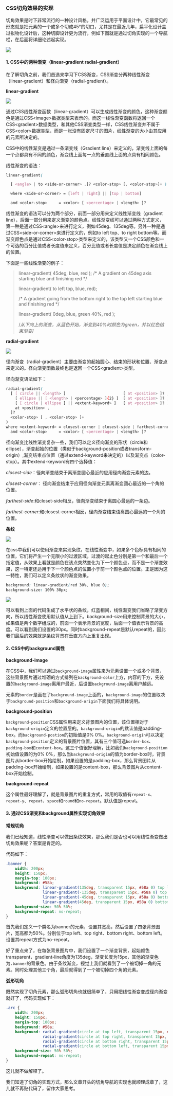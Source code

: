### CSS切角效果的实现

切角效果是时下非常流行的一种设计风格，并广泛运用于平面设计中，它最常见的形态就是把元素的一个或多个切成45°的切口，尤其是在最近几年，扁平化设计盖过拟物化设计后，这种切脚设计更为流行，例如下图就是通过切角实现的一个导航栏，在后面将详细论述起实现。

![](http://content-management.b0.upaiyun.com/1472799493593.png)

#### 1. CSS中的两种渐变（linear-gradient radial-gradient）

在了解切角之前，我们首选来学习下CSS渐变，CSS渐变分两种线性渐变（linear-gradient）和径向渐变（radial-gradient）。

**linear-gradient**

![](http://content-management.b0.upaiyun.com/1472801761152.png)

通过CSS线性渐变函数（linear-gradient）可以生成线性渐变的颜色，这种渐变颜色是通过CSS\<image>数据类型来表示的。而这一线性渐变函数将返回一个CSS\<gradient>数据类型，和其他CSS渐变类型一样，CSS线性渐变并不属于CSS\<color>数据类型，而是一张没有固定尺寸的图片，线性渐变的大小由其应用的元素所决定的。

CSS中的线性渐变是通过一条渐变线（Gradient line）来定义的，渐变线上面的每一个点都具有不同的颜色，渐变线上面每一点的垂直线上面的点具有相同颜色。

线性渐变的语法：

```css
linear-gradient( 

  [ <angle> | to <side-or-corner> ,]? <color-stop> [, <color-stop>]+ )

  where <side-or-corner> = [left | right] || [top | bottom]

  and <color-stop>     = <color> [ <percentage> | <length> ]?
```

线性渐变的语法可以分为两个部分，前面一部分用来定义线性渐变线（gradient line），后面一部分用来定义渐变的颜色点。线性渐变线可以通过两种方式定义，第一种是通过CSS\<angle>来进行定义，例如45deg、135deg等。另外一种是通过CSS\<side-or-corner>来进行定义的，例如to left top、to right bottom等。而渐变颜色点是通过CSS\<color-stop>类型来定义的，该类型又一个CSS颜色和一个可选的百分比值或者长度值来定义，百分比值或者长度值是决定颜色在渐变线上的位置。

下面是一些线性渐变的例子：

>linear-gradient( 45deg, blue, red );           /* A gradient on 45deg axis starting blue and finishing red */
>
>linear-gradient( to left top, blue, red);     
>
> /* A gradient going from the bottom right to the top left  starting blue and  finishing red */
>
>linear-gradient( 0deg, blue, green 40%, red );
>
>/*从下向上的渐变，从蓝色开始，渐变到40%时颜色为green，并以红色结束渐变*/

**radial-gradient**

![](http://laiw.local:53618/Dash/ttxhmmeb/mdn.mozillademos.org/files/3795/radial%20gradient.png)

径向渐变（radial-gradient）主要由渐变的起始圆心、结束的形状和位置、渐变点来定义的。径向渐变函数最终也是返回一个CSS\<gradient>类型。

径向渐变语法如下：

```css
radial-gradient(
  [ [ circle || <length> ]                         [ at <position> ]? , |
    [ ellipse || [ <length> | <percentage> ]{2} ]  [ at <position> ]? , |
    [ [ circle | ellipse ] || <extent-keyword> ]   [ at <position> ]? , |
    at <position> ,
  ]?
  <color-stop> [ , <color-stop> ]+
)
where <extent-keyword> = closest-corner | closest-side | farthest-corner | farthest-side
  and <color-stop>     = <color> [ <percentage> | <length> ]? 
```

径向渐变比线性渐变复杂一些，我们可以定义径向渐变的形状（circle和ellipse），渐变起始的位置（类似于background-position或者transform-origin）,渐变结束点位置（通过extend-keyword来决定的）以及渐变点（color-stop）。其中extend-keyword有四个选择值：

*closest-side*：径向渐变结束于离渐变圆心最近的应用径向渐变元素的边。

*closest-corner*： 径向渐变结束于应用径向渐变元素离渐变圆心最近的一个角的位置。

*farthest-side*:和closet-side相反，径向渐变结束于离圆心最远的一条边。

*farthest-corner*:和closest-corner相反，径向渐变结束语离圆心最远的一个角的位置。

**条纹**

![](http://p1.qqyou.com/pic/uploadpic/2012-6/2/2012060218055189584.jpg)

 在css中我们可以使用渐变来实现条纹，在线性渐变中，如果多个色标具有相同的位置，它们将产生一个无限小的过渡区域，过渡的起止色分别是第一个和最后一个指定值，从效果上看就是颜色在该点突然变化为下一个颜色点，而不是一个渐变效果，这一特定还适用于下一个颜色点的位置小于前一个颜色点的位置。正是因为这一特性，我们可以定义条纹状的渐变效果。

```css
background: linear-gradient(red 30%, blue 0);
background-size: 100% 30px;
```

![](http://content-management.b0.upaiyun.com/1473392448060.png)

可以看到上面的代码生成了水平状的条纹，红蓝相间，线性渐变我们省略了渐变方向，所以线性渐变使用默认值从上到下。background-size用来控制背景的大小，如果值是两个数字组成的，前面一个表示背景的宽度，后面一个值表示背景的高度。可以看到我们设置的30px。同时background-repeat是默认repeat的，因此我们最后的效果就是条纹背景在垂直方向上重复出现。

#### 2. CSS中的background属性

**background-image**

在CSS中，我们可以通过`background-image`属性来为元素设置一个或多个背景，这些背景图片通过堆砌的方式排列在`background-color`上方，内容的下方，先设置的`background-image`离用户最近，后设置`background-image`离用户越远。

元素的`border`是画在了`background-image`上面的，`background-image`的位置取决于`background-position`和`background-origin`下面我们将具体说明。

**background-position**

`background-position`CSS属性用来定义背景图片的位置，该位置相对于`background-origin`定义的位置层的。`background-origin`的默认值是padding-box。而`background-postion`的初始值是0% 0%。`background-origin`可以决定`background-position`定义的背景图片位置，其有三个值可选`border-box`、`padding-box`和`content-box`。这三个值很好理解，比如我们`background-position`初始值设置的为0% 0%，那么当`background-origin`的值为border-box时，背景图片从border-box开始绘制，如果设置的是padding-box，那么背景图片从padding-box开始绘制，如果设置的是content-box，那么背景图片从content-box开始绘制。

**background-repeat**

这个属性最好理解了，就是背景图片的重复方式，常用的取值有`repeat-x`、`repeat-y`、`repeat`、`space`和`round`和`no-repeat`。默认值是repeat。

#### 3. 通过CSS渐变和background属性实现切角效果

**常规切角**

我们已经知道，线性渐变可以做出条纹效果，那么我们是否也可以用线性渐变做出切角效果呢？答案是肯定的。

代码如下：

```css
.banner {
	width: 200px;
	height: 150px;
	margin-top: 100px;
	background: #58a;
	background: linear-gradient(135deg, transparent 15px, #58a 0) top left,
				linear-gradient(-135deg, transparent 15px, #58a 0) top right,
				linear-gradient(-45deg, transparent 15px, #58a 0) bottom right,
				linear-gradient(45deg, transparent 15px, #58a 0) bottom left;
	background-size: 50% 50%;
	background-repeat: no-repeat;
}
```

首先我们定义一个类名为banner的元素，设置其宽高，然后设置了四张背景图片，宽高都为50%。分别位于top left、top right、bottom right、bottom left。设置其repeat方式为no-repeat。

好了重点来了，在每张背景图片中，我们设置了一个渐变背景，起始颜色transparent，gradient-line角度为135deg，渐变长度为15px，其他的渐变色为`.banner`的背景色。由于条纹渐变，视觉上我们就看到了一个被切掉一角的元素。同时处理其他三个角，最后就得到了一个被切掉四个角的元素。

**弧形切角**

既然实现了切角元素，那么弧形切角也就很简单了，只用把线性渐变变成径向渐变就好了，代码实现如下：

```css
.arc {
	width: 200px;
	height: 150px;
	margin-top: 100px;
	background: #58a;
	background: radial-gradient(circle at top left, transparent 15px, #58a 0) top left,
				radial-gradient(circle at top right, transparent 15px, #58a 0) top right,
				radial-gradient(circle at bottom right, transparent 15px, #58a 0) bottom right,
				radial-gradient(circle at bottom left, transparent 15px, #58a 0) bottom left;
	background-size: 50% 50%;
	background-repeat: no-repeat;
}
```

这儿就不做解释了。

我们知道了切角的实现方式，那么文章开头的切角导航的实现也就顺理成章了，这儿就不再贴代码了，留作大家思考。





